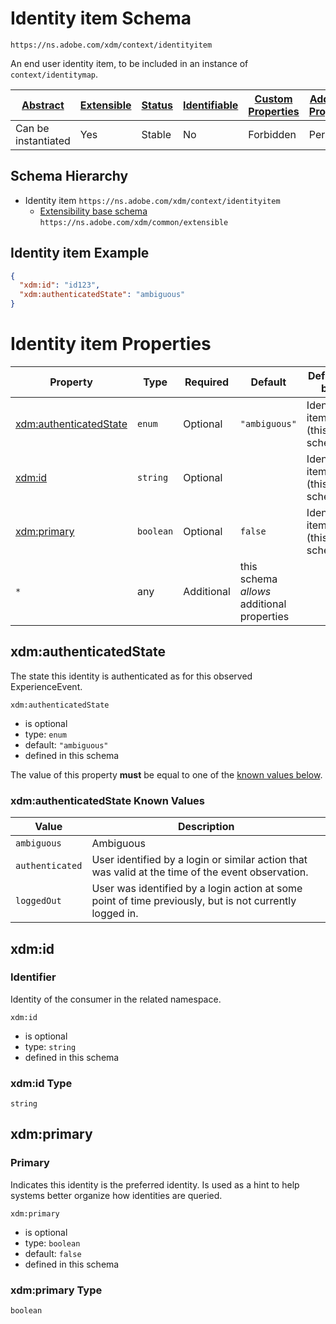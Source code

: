 
# Identity item Schema

```
https://ns.adobe.com/xdm/context/identityitem
```

An end user identity item, to be included in an instance of `context/identitymap`.

| [Abstract](../../abstract.md) | [Extensible](../../extensions.md) | [Status](../../status.md) | [Identifiable](../../id.md) | [Custom Properties](../../extensions.md) | [Additional Properties](../../extensions.md) | Defined In |
|-------------------------------|-----------------------------------|---------------------------|-----------------------------|------------------------------------------|----------------------------------------------|------------|
| Can be instantiated | Yes | Stable | No | Forbidden | Permitted | [datatypes/identityitem.schema.json](datatypes/identityitem.schema.json) |
## Schema Hierarchy

* Identity item `https://ns.adobe.com/xdm/context/identityitem`
  * [Extensibility base schema](extensible.schema.md) `https://ns.adobe.com/xdm/common/extensible`


## Identity item Example
```json
{
  "xdm:id": "id123",
  "xdm:authenticatedState": "ambiguous"
}
```

# Identity item Properties

| Property | Type | Required | Default | Defined by |
|----------|------|----------|---------|------------|
| [xdm:authenticatedState](#xdmauthenticatedstate) | `enum` | Optional | `"ambiguous"` | Identity item (this schema) |
| [xdm:id](#xdmid) | `string` | Optional |  | Identity item (this schema) |
| [xdm:primary](#xdmprimary) | `boolean` | Optional | `false` | Identity item (this schema) |
| `*` | any | Additional | this schema *allows* additional properties |

## xdm:authenticatedState

The state this identity is authenticated as for this observed ExperienceEvent.

`xdm:authenticatedState`
* is optional
* type: `enum`
* default: `"ambiguous"`
* defined in this schema

The value of this property **must** be equal to one of the [known values below](#xdmauthenticatedstate-known-values).

### xdm:authenticatedState Known Values
| Value | Description |
|-------|-------------|
| `ambiguous` | Ambiguous |
| `authenticated` | User identified by a login or similar action that was valid at the time of the event observation. |
| `loggedOut` | User was identified by a login action at some point of time previously, but is not currently logged in. |




## xdm:id
### Identifier

Identity of the consumer in the related namespace.

`xdm:id`
* is optional
* type: `string`
* defined in this schema

### xdm:id Type


`string`






## xdm:primary
### Primary

Indicates this identity is the preferred identity. Is used as a hint to help systems better organize how identities are queried.

`xdm:primary`
* is optional
* type: `boolean`
* default: `false`
* defined in this schema

### xdm:primary Type


`boolean`




